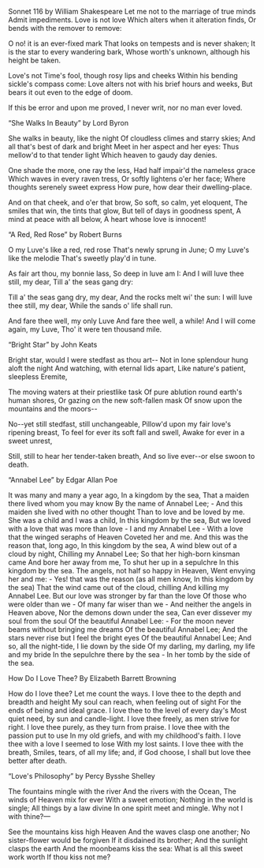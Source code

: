 Sonnet 116
by William Shakespeare
Let me not to the marriage of true minds
Admit impediments. Love is not love
Which alters when it alteration finds,
Or bends with the remover to remove:

O no! it is an ever-fixed mark
That looks on tempests and is never shaken;
It is the star to every wandering bark,
Whose worth's unknown, although his height be taken.

Love's not Time's fool, though rosy lips and cheeks
Within his bending sickle's compass come:
Love alters not with his brief hours and weeks,
But bears it out even to the edge of doom.

If this be error and upon me proved,
I never writ, nor no man ever loved.

“She Walks In Beauty”
by Lord Byron

She walks in beauty, like the night
Of cloudless climes and starry skies;
And all that's best of dark and bright
Meet in her aspect and her eyes:
Thus mellow'd to that tender light
Which heaven to gaudy day denies.

One shade the more, one ray the less,
Had half impair'd the nameless grace
Which waves in every raven tress,
Or softly lightens o'er her face;
Where thoughts serenely sweet express
How pure, how dear their dwelling-place.

And on that cheek, and o'er that brow,
So soft, so calm, yet eloquent,
The smiles that win, the tints that glow,
But tell of days in goodness spent,
A mind at peace with all below,
A heart whose love is innocent!


“A Red, Red Rose”
by Robert Burns

O my Luve's like a red, red rose
That's newly sprung in June;
O my Luve's like the melodie
That's sweetly play'd in tune.

As fair art thou, my bonnie lass,
So deep in luve am I:
And I will luve thee still, my dear,
Till a' the seas gang dry:

Till a' the seas gang dry, my dear,
And the rocks melt wi' the sun:
I will luve thee still, my dear,
While the sands o' life shall run.

And fare thee well, my only Luve
And fare thee well, a while!
And I will come again, my Luve,
Tho' it were ten thousand mile.

“Bright Star”
by John Keats

Bright star, would I were stedfast as thou art--
Not in lone splendour hung aloft the night
And watching, with eternal lids apart,
Like nature's patient, sleepless Eremite,

The moving waters at their priestlike task
Of pure ablution round earth's human shores,
Or gazing on the new soft-fallen mask
Of snow upon the mountains and the moors--

No--yet still stedfast, still unchangeable,
Pillow'd upon my fair love's ripening breast,
To feel for ever its soft fall and swell,
Awake for ever in a sweet unrest,

Still, still to hear her tender-taken breath,
And so live ever--or else swoon to death.

“Annabel Lee”
by Edgar Allan Poe

It was many and many a year ago,
In a kingdom by the sea,
That a maiden there lived whom you may know
By the name of Annabel Lee; -
And this maiden she lived with no other thought
Than to love and be loved by me.
She was a child and I was a child,
In this kingdom by the sea,
But we loved with a love that was more than love -
I and my Annabel Lee -
With a love that the winged seraphs of Heaven
Coveted her and me.
And this was the reason that, long ago,
In this kingdom by the sea,
A wind blew out of a cloud by night,
Chilling my Annabel Lee;
So that her high-born kinsman came
And bore her away from me,
To shut her up in a sepulchre
In this kingdom by the sea.
The angels, not half so happy in Heaven,
Went envying her and me: -
Yes! that was the reason (as all men know,
In this kingdom by the sea)
That the wind came out of the cloud, chilling
And killing my Annabel Lee.
But our love was stronger by far than the love
Of those who were older than we -
Of many far wiser than we -
And neither the angels in Heaven above,
Nor the demons down under the sea,
Can ever dissever my soul from the soul
Of the beautiful Annabel Lee: -
For the moon never beams without bringing me dreams
Of the beautiful Annabel Lee;
And the stars never rise but I feel the bright eyes
Of the beautiful Annabel Lee;
And so, all the night-tide, I lie down by the side
Of my darling, my darling, my life and my bride
In the sepulchre there by the sea -
In her tomb by the side of the sea.


How Do I Love Thee?
By Elizabeth Barrett Browning

How do I love thee? Let me count the ways.
I love thee to the depth and breadth and height
My soul can reach, when feeling out of sight
For the ends of being and ideal grace.
I love thee to the level of every day's
Most quiet need, by sun and candle-light.
I love thee freely, as men strive for right.
I love thee purely, as they turn from praise.
I love thee with the passion put to use
In my old griefs, and with my childhood's faith.
I love thee with a love I seemed to lose
With my lost saints. I love thee with the breath,
Smiles, tears, of all my life; and, if God choose,
I shall but love thee better after death.

“Love's Philosophy”
by Percy Bysshe Shelley

The fountains mingle with the river
And the rivers with the Ocean,
The winds of Heaven mix for ever
With a sweet emotion;
Nothing in the world is single;
All things by a law divine
In one spirit meet and mingle.
Why not I with thine?—

See the mountains kiss high Heaven
And the waves clasp one another;
No sister-flower would be forgiven
If it disdained its brother;
And the sunlight clasps the earth
And the moonbeams kiss the sea:
What is all this sweet work worth
If thou kiss not me?
